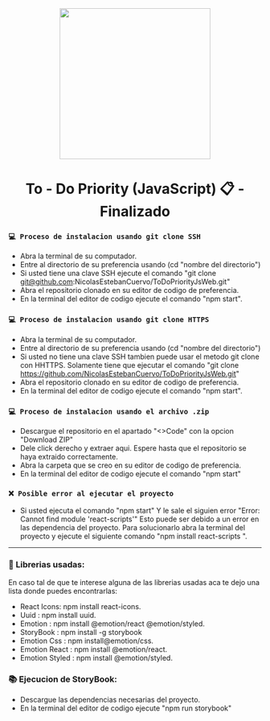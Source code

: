 <div id="Header" align="center">

   <img src="https://media.giphy.com/media/kR4Hv9lSy5ptAnck0u/giphy.gif" width="300">   
   <h1 align="center">To - Do Priority (JavaScript) 📋 - Finalizado</h1>

</div>
   
### `💻 Proceso de instalacion usando git clone SSH`

- Abra la terminal de su computador.
- Entre al directorio de su preferencia usando (cd "nombre del directorio")
- Si usted tiene una clave SSH ejecute el comando "git clone git@github.com:NicolasEstebanCuervo/ToDoPriorityJsWeb.git"
- Abra el repositorio clonado en su editor de codigo de preferencia.
- En la terminal del editor de codigo ejecute el comando "npm start".

### `💻 Proceso de instalacion usando git clone HTTPS`

- Abra la terminal de su computador.
- Entre al directorio de su preferencia usando (cd "nombre del directorio")
- Si usted no tiene una clave SSH tambien puede usar el metodo git clone con HHTTPS. Solamente tiene que ejecutar el comando "git clone https://github.com/NicolasEstebanCuervo/ToDoPriorityJsWeb.git"
- Abra el repositorio clonado en su editor de codigo de preferencia.
- En la terminal del editor de codigo ejecute el comando "npm start".

### `💻 Proceso de instalacion usando el archivo .zip`

- Descargue el repositorio en el apartado "<>Code" con la opcion "Download ZIP"
- Dele click derecho y extraer aqui. Espere hasta que el repositorio se haya extraido correctamente.
- Abra la carpeta que se creo en su editor de codigo de preferencia.
- En la terminal del editor de codigo ejecute el comando "npm start"

### `❌ Posible error al ejecutar el proyecto`

- Si usted ejecuta el comando "npm start" Y le sale el siguien error "Error: Cannot find module 'react-scripts'" Esto puede ser debido a un error
en las dependencia del proyecto. Para solucionarlo abra la terminal del proyecto y ejecute el siguiente comando "npm install react-scripts
".

---

###  📘 Librerias usadas:
   
En caso tal de que te interese alguna de las librerias usadas aca te dejo una lista donde puedes encontrarlas:

- React Icons: npm install react-icons.
- Uuid : npm install uuid.
- Emotion : npm install @emotion/react @emotion/styled.
- StoryBook : npm install -g storybook
- Emotion Css : npm install@emotion/css.
- Emotion React : npm install @emotion/react.
- Emotion Styled : npm install @emotion/styled.

###  📚 Ejecucion de StoryBook:

-  Descargue las dependencias necesarias del proyecto.
-  En la terminal del editor de codigo ejecute "npm run storybook"

   
